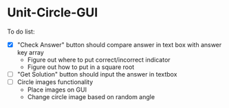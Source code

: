 # Unit-Circle-GUI
To do list:
- [x] "Check Answer" button should compare answer in text box with answer key array
  * Figure out where to put correct/incorrect indicator
  * Figure out how to put in a square root
- [ ] "Get Solution" button should input the answer in textbox
- [ ] Circle images functionality
  * Place images on GUI
  * Change circle image based on random angle

